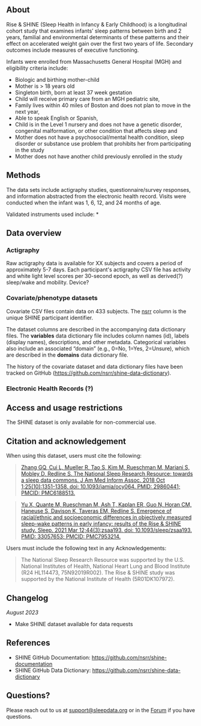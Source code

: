 ## About

Rise & SHINE (Sleep Health in Infancy & Early Childhood) is a longitudinal cohort study that examines infants’ sleep patterns between birth and 2 years, familial and environmental determinants of these patterns and their effect on accelerated weight gain over the first two years of life. Secondary outcomes include measures of executive functioning.

Infants were enrolled from Massachusetts General Hospital (MGH) and eligibility criteria include:
- Biologic and birthing mother-child
- Mother is > 18 years old
- Singleton birth, born at least 37 week gestation
- Child will receive primary care from an MGH pediatric site,
- Family lives within 40 miles of Boston and does not plan to move in the next year, 
- Able to speak English or Spanish, 
- Child is in the Level 1 nursery and does not have a genetic disorder, congenital malformation, or other condition that affects sleep and
- Mother does not have a psychosocial/mental health condition, sleep disorder or substance use problem that prohibits her from participating in the study
- Mother does not have another child previously enrolled in the study


## Methods

The data sets include actigraphy studies, questionnaire/survey responses, and information abstracted from the electronic health record. Visits were conducted when the infant was 1, 6, 12, and 24 months of age. 

Validated instruments used include:
* 

## Data overview

### Actigraphy
Raw actigraphy data is available for XX subjects and covers a period of approximately 5-7 days. Each participant's actigraphy CSV file has activity and white light level scores per 30-second epoch, as well as derived(?) sleep/wake and mobility.
Device?

### Covariate/phenotype datasets
Covariate CSV files contain data on 433 subjects. The [nsrr](:variables_path:/subject) column is the unique SHINE participant identifier. 

The dataset columns are described in the accompanying data dictionary files. The **variables** data dictionary file includes column names (id), labels (display names), descriptions, and other metadata. Categorical variables also include an associated “domain” (e.g., 0=No, 1=Yes, 2=Unsure), which are described in the **domains** data dictionary file.

The history of the covariate dataset and data dictionary files have been tracked on GitHub (https://github.com/nsrr/shine-data-dictionary). 

### Electronic Health Records (?)

## Access and usage restrictions

The SHINE dataset is only available for non-commercial use.

## Citation and acknowledgement

When using this dataset, users must cite the following:

>[Zhang GQ, Cui L, Mueller R, Tao S, Kim M, Rueschman M, Mariani S, Mobley D, Redline S. The National Sleep Research Resource: towards a sleep data commons. J Am Med Inform Assoc. 2018 Oct 1;25(10):1351-1358. doi: 10.1093/jamia/ocy064. PMID: 29860441; PMCID: PMC6188513.](https://pubmed.ncbi.nlm.nih.gov/29860441/)

>[Yu X, Quante M, Rueschman M, Ash T, Kaplan ER, Guo N, Horan CM, Haneuse S, Davison K, Taveras EM, Redline S. Emergence of racial/ethnic and socioeconomic differences in objectively measured sleep-wake patterns in early infancy: results of the Rise & SHINE study. Sleep. 2021 Mar 12;44(3):zsaa193. doi: 10.1093/sleep/zsaa193. PMID: 33057653; PMCID: PMC7953214.](https://pubmed.ncbi.nlm.nih.gov/33057653/)

Users must include the following text in any Acknowledgements:

> The National Sleep Research Resource was supported by the U.S. National Institutes of Health, National Heart Lung and Blood Institute (R24 HL114473, 75N92019R002).
> The Rise & SHINE study was supported by the National Institute of Health (5R01DK107972).

## Changelog

*August 2023*

- Make SHINE dataset available for data requests

## References

- SHINE GitHub Documentation: https://github.com/nsrr/shine-documentation
- SHINE GitHub Data Dictionary: https://github.com/nsrr/shine-data-dictionary

## Questions?

Please reach out to us at support@sleepdata.org or in the [Forum](https://sleepdata.org/forum) if you have questions.


